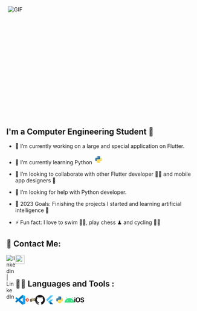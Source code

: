 <img align="right" alt="GIF" src="https://github.com/abhisheknaiidu/abhisheknaiidu/blob/master/code.gif?raw=true" width="500" height="320" />

## I'm a Computer Engineering Student 🚀
- 🔭 I’m currently working on a large and special application on Flutter.
- 🌱 I’m currently learning Python <img alt="Python" width="26px" src="https://raw.githubusercontent.com/github/explore/cebd63002168a05a6a642f309227eefeccd92950/topics/python/python.png" />

- 👯 I’m looking to collaborate with other Flutter developer 👩‍💻 and mobile app designers 🎨
- 🤔 I’m looking for help with Python developer.
- 🥅 2023 Goals: Finishing the projects I started and learning artificial intelligence 🤖
- ⚡ Fun fact: I love to swim 🏊‍♀️, play chess ♟ and cycling 🚴‍♀️

## 🤝 Contact Me:
[<img align="left" alt="linkedin | LinkedIn" width="24px" src="https://raw.githubusercontent.com/peterthehan/peterthehan/master/assets/linkedin.svg" />][linkedin]
[<img align="left" height="24" width="24" src="https://www.edigitalagency.com.au/wp-content/uploads/new-Instagram-logo-white-glyph.png" />][instagram]

[linkedin]: https://www.linkedin.com/in/kahraman-karadavut-b172361b2/
[instagram]: https://www.instagram.com/kahramankaradavut_/

<br />
<br />

## 🔨🔧 Languages and Tools :

[<img align="left" alt="Visual Studio Code" width="26px" src="https://raw.githubusercontent.com/github/explore/80688e429a7d4ef2fca1e82350fe8e3517d3494d/topics/visual-studio-code/visual-studio-code.png" />][vsCode]
[<img align="left" alt="Git" width="26px" src="https://raw.githubusercontent.com/github/explore/80688e429a7d4ef2fca1e82350fe8e3517d3494d/topics/git/git.png" />][git]
[<img align="left" alt="GitHub" width="26px" src="https://raw.githubusercontent.com/github/explore/78df643247d429f6cc873026c0622819ad797942/topics/github/github.png" />][github]
[<img align="left" alt="Flutter" width="26px" src="https://raw.githubusercontent.com/github/explore/cebd63002168a05a6a642f309227eefeccd92950/topics/flutter/flutter.png" />][flutter]
[<img align="left" alt="Python" width="26px" src="https://raw.githubusercontent.com/github/explore/cebd63002168a05a6a642f309227eefeccd92950/topics/python/python.png" />][python]
[<img align="left" alt="Android" width="26px" src="https://raw.githubusercontent.com/github/explore/80688e429a7d4ef2fca1e82350fe8e3517d3494d/topics/android/android.png" />][android]
[<img align="left" alt="Ios" width="26px" src="https://raw.githubusercontent.com/github/explore/cebd63002168a05a6a642f309227eefeccd92950/topics/ios/ios.png" />][ios]


<br />

[vsCode]: https://code.visualstudio.com/
[git]: https://git-scm.com/
[github]: https://github.com/IbrahimTalha0
[flutter]: https://flutter.dev/
[python]: https://www.python.org/
[android]: https://www.android.com/
[ios]: https://www.apple.com/ios/ios-14/
